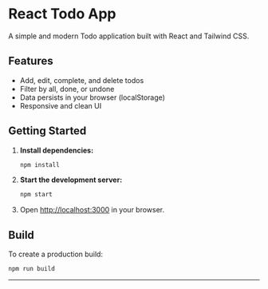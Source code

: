  # React Todo App

A simple and modern Todo application built with React and Tailwind CSS.

## Features
- Add, edit, complete, and delete todos
- Filter by all, done, or undone
- Data persists in your browser (localStorage)
- Responsive and clean UI

## Getting Started

1. **Install dependencies:**
   ```bash
   npm install
   ```
2. **Start the development server:**
   ```bash
   npm start
   ```
3. Open [http://localhost:3000](http://localhost:3000) in your browser.

## Build
To create a production build:
```bash
npm run build
```

---

